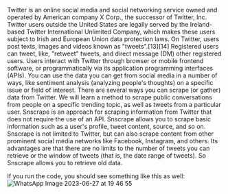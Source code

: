 Twitter is an online social media and social networking service owned and operated by American company X Corp., the successor of Twitter, Inc. Twitter users outside the United States are legally served by the Ireland-based Twitter International Unlimited Company, which makes these users subject to Irish and European Union data protection laws.
On Twitter, users post texts, images and videos known as "tweets".[13][14] Registered users can tweet, like, "retweet" tweets, and direct message (DM) other registered users. Users interact with Twitter through browser or mobile frontend software, or programmatically via its application programming interfaces (APIs).
You can use the data you can get from social media in a number of ways, like sentiment analysis (analyzing people's thoughts) on a specific issue or field of interest.
There are several ways you can scrape (or gather) data from Twitter. 
We will learn a method to scrape public conversations from people on a specific trending topic, as well as tweets from a particular user.
Snscrape is an approach for scraping information from Twitter that does not require the use of an API. Snscrape allows you to scrape basic information such as a user's profile, tweet content, source, and so on.
Snscrape is not limited to Twitter, but can also scrape content from other prominent social media networks like Facebook, Instagram, and others.
Its advantages are that there are no limits to the number of tweets you can retrieve or the window of tweets (that is, the date range of tweets). So Snscrape allows you to retrieve old data.

If you run the code, you should see something like this as well:
![WhatsApp Image 2023-06-27 at 19 46 55](https://github.com/raunakods/portfolio1/assets/129099948/80b1990a-5352-402e-a270-4d724ff50c33)
